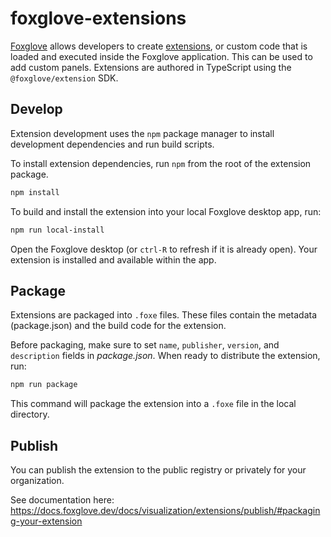 # foxglove-extensions

[Foxglove](https://foxglove.dev) allows developers to create [extensions](https://docs.foxglove.dev/docs/visualization/extensions/introduction), or custom code that is loaded and executed inside the Foxglove application. This can be used to add custom panels. Extensions are authored in TypeScript using the `@foxglove/extension` SDK.

## Develop

Extension development uses the `npm` package manager to install development dependencies and run build scripts.

To install extension dependencies, run `npm` from the root of the extension package.

```sh
npm install
```

To build and install the extension into your local Foxglove desktop app, run:

```sh
npm run local-install
```

Open the Foxglove desktop (or `ctrl-R` to refresh if it is already open). Your extension is installed and available within the app.

## Package

Extensions are packaged into `.foxe` files. These files contain the metadata (package.json) and the build code for the extension.

Before packaging, make sure to set `name`, `publisher`, `version`, and `description` fields in _package.json_. When ready to distribute the extension, run:

```sh
npm run package
```

This command will package the extension into a `.foxe` file in the local directory.

## Publish

You can publish the extension to the public registry or privately for your organization.

See documentation here: https://docs.foxglove.dev/docs/visualization/extensions/publish/#packaging-your-extension

